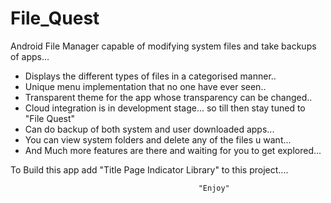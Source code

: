 File_Quest
==========
Android File Manager capable of modifying system files and take backups of apps...
  * Displays the different types of files in a categorised manner..
  * Unique menu implementation that no one have ever seen..
  * Transparent theme for the app whose transparency can be changed..
  * Cloud integration is in development stage... so till then stay tuned to "File Quest"
  * Can do backup of both system and user downloaded apps...
  * You can view system folders and delete any of the files u want...
  * And Much more features are there and waiting for you to get explored...
  
To Build this app add "Title Page Indicator Library" to this project....

                                              "Enjoy"
